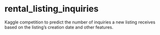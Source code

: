# rental_listing_inquiries
Kaggle competition to predict the number of inquiries a new listing receives based on the listing’s creation date and other features.
